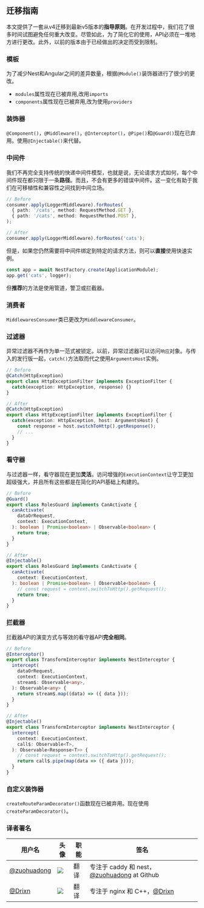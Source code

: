 ## 迁移指南


本文提供了一套从v4迁移到最新v5版本的**指导原则**。在开发过程中，我们花了很多时间试图避免任何重大改变。尽管如此，为了简化它的使用，API必须在一堆地方进行更改。此外，以前的版本由于已经做出的决定而受到限制。

### 模板
为了减少Nest和Angular之间的差异数量，根据`@Module()`装饰器进行了很少的更改。

* `modules`属性现在已被弃用,改用`imports`
* `components`属性现在已被弃用,改为使用`providers`

### 装饰器

`@Component()`，`@Middleware()`，`@Interceptor()`，`@Pipe()`和`@Guard()`现在已弃用。使用`@Injectable()`来代替。

###  中间件

我们不再完全支持传统的快递中间件模型，也就是说，无论请求方式如何，每个中间件现在都只限于一条**路径**。而且，不会有更多的错误中间件。这一变化有助于我们在可移植性和兼容性之间找到中间立场。

```typescript
// Before
consumer.apply(LoggerMiddleware).forRoutes(
  { path: '/cats', method: RequestMethod.GET },
  { path: '/cats', method: RequestMethod.POST },
);

// After
consumer.apply(LoggerMiddleware).forRoutes('cats');
```
但是，如果您仍然需要将中间件绑定到特定的请求方法，则可以**直接**使用快速实例。
```typescript
const app = await NestFactory.create(ApplicationModule);
app.get('cats', logger);
```

但**推荐**的方法是使用管道，警卫或拦截器。

### 消费者

`MiddlewaresConsumer`类已更改为`MiddlewareConsumer`。

### 过滤器


异常过滤器不再作为单一范式被锁定。以前，异常过滤器可以访问`响应`对象。与传入的发行版一起，`catch()`方法取而代之使用`ArgumentsHost`实例。
```typescript
// Before
@Catch(HttpException)
export class HttpExceptionFilter implements ExceptionFilter {
  catch(exception: HttpException, response) {}
}

// After
@Catch(HttpException)
export class HttpExceptionFilter implements ExceptionFilter {
  catch(exception: HttpException, host: ArgumentsHost) {
    const response = host.switchToHttp().getResponse();
    // ...
  }
}
```
### 看守器
与过滤器一样，看守器现在更加**灵活**。访问增强的`ExecutionContext`让守卫更加超级强大，并且所有这些都是在简化的API基础上构建的。
```typescript
// Before
@Guard()
export class RolesGuard implements CanActivate {
  canActivate(
    dataOrRequest,
    context: ExecutionContext,
  ): boolean | Promise<boolean> | Observable<boolean> {
    return true;
  }
}

// After
@Injectable()
export class RolesGuard implements CanActivate {
  canActivate(
    context: ExecutionContext,
  ): boolean | Promise<boolean> | Observable<boolean> {
    // const request = context.switchToHttp().getRequest();
    return true;
  }
}
```
### 拦截器


拦截器API的演变方式与等效的看守器API**完全相同**。
```typescript
// Before
@Interceptor()
export class TransformInterceptor implements NestInterceptor {
  intercept(
    dataOrRequest,
    context: ExecutionContext,
    stream$: Observable<any>,
  ): Observable<any> {
    return stream$.map((data) => ({ data }));
  }
}

// After
@Injectable()
export class TransformInterceptor implements NestInterceptor {
  intercept(
    context: ExecutionContext,
    call$: Observable<T>,
  ): Observable<Response<T>> {
    // const request = context.switchToHttp().getRequest();
    return call$.pipe(map(data => ({ data })));
  }
}
```
### 自定义装饰器

`createRouteParamDecorator()`函数现在已被弃用。现在使用`createParamDecorator()`。

 ### 译者署名

| 用户名 | 头像 | 职能 | 签名 |
|---|---|---|---|
| [@zuohuadong](https://www.zhihu.com/people/dongcang)  | <img class="avatar-66 rm-style" src="https://pic.downk.cc/item/5f4cafe7160a154a67c4047b.jpg">  |  翻译  | 专注于 caddy 和 nest，[@zuohuadong](https://github.com/zuohuadong/) at Github  |
| [@Drixn](https://drixn.com/)  | <img class="avatar-66 rm-style" src="https://cdn.drixn.com/img/src/avatar1.png">  |  翻译  | 专注于 nginx 和 C++，[@Drixn](https://drixn.com/) |